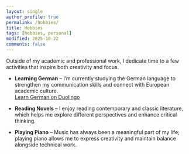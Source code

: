 ```yaml
---
layout: single
author_profile: true
permalink: /hobbies/
title: Hobbies
tags: [hobbies, personal]
modified: 2025-10-22
comments: false
---
```


Outside of my academic and professional work, I dedicate time to a few activities that inspire both creativity and focus.

* **Learning German** – I’m currently studying the German language to strengthen my communication skills and connect with European academic culture.  
  [Learn German on Duolingo](https://www.duolingo.com/course/de/en/Learn-German)

* **Reading Novels** – I enjoy reading contemporary and classic literature, which helps me explore different perspectives and enhance critical thinking.

* **Playing Piano** – Music has always been a meaningful part of my life; playing piano allows me to express creativity and maintain balance alongside technical work.
